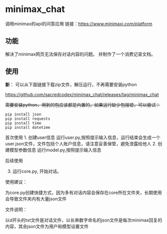 # minimax_chat
调用minimax的api的问答应用
链接：https://www.minimaxi.com/platform

## 功能
解决了minimax网页无法保存对话内容的问题。
并制作了一个消费记录文档。

## 使用
**新**：
可以从下面链接下载zip文件，解压运行，不再需要安装python

https://github.com/sacredcodex/minimax_chat/releases/tag/minimax_chat

<del> 需要安装python，用到的包应该都是内置的，如果运行缺少包报错，可以尝试：
```
pip install json
pip install requests
pip install time
pip install datetime
```

</del>
首次使用
1. 创建user信息
   运行user.py,按照提示输入信息，运行结束会生成一个user.json文件，文件包括个人账户信息，请注意妥善保管，避免泄露给他人
2. 创建模型参数信息
  运行model.py,按照提示输入信息

后续使用

3. 运行core.py, 开始对话。

使用建议：

为core.py创建快捷方式，因为多有对话内容会保存在core所在文件夹，长期使用会导致文件夹内有大量json文件

文件说明：

以d开头的txt文件是对话文件，以长串数字命名的json文件是每次minimax回复的内容，其余json文件为用户和模型设置文件

